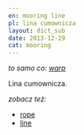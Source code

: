 ```yaml
---
en: mooring line
pl: lina cumownicza
layout: dict_sub
date: 2013-12-29
cat: mooring
---
```


*to samo co: [warp](/dict/warp.html)*

Lina cumownicza.

*zobacz też:*

* [rope](/dict/rope.html)
* [line](/dict/line.html)


